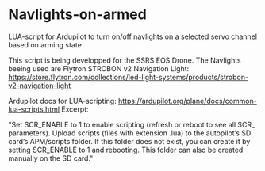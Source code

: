 # Navlights-on-armed
LUA-script for Ardupilot to turn on/off navlights on a selected servo channel based on arming state

This script is being developped for the SSRS EOS Drone.
The Navlights beeing used are Flytron STROBON v2 Navigation Light: https://store.flytron.com/collections/led-light-systems/products/strobon-v2-navigation-light

Ardupilot docs for LUA-scripting: https://ardupilot.org/plane/docs/common-lua-scripts.html
Excerpt:

  "Set SCR_ENABLE to 1 to enable scripting (refresh or reboot to see all SCR_ parameters).
  Upload scripts (files with extension .lua) to the autopilot’s SD card’s APM/scripts folder.
  If this folder does not exist, you can create it by setting SCR_ENABLE to 1 and rebooting. This folder can also be created manually on the SD card."
